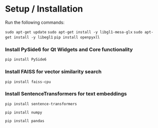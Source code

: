 # Setup / Installation

Run the following commands:

```sudo apt-get update```
```sudo apt-get install -y libgl1-mesa-glx```
```sudo apt-get install -y libegl1```
```pip install openpyxl```\

### Install PySide6 for Qt Widgets and Core functionality
```pip install PySide6```

### Install FAISS for vector similarity search
```pip install faiss-cpu```

### Install SentenceTransformers for text embeddings
```pip install sentence-transformers```

```pip install numpy```

```pip install pandas```
